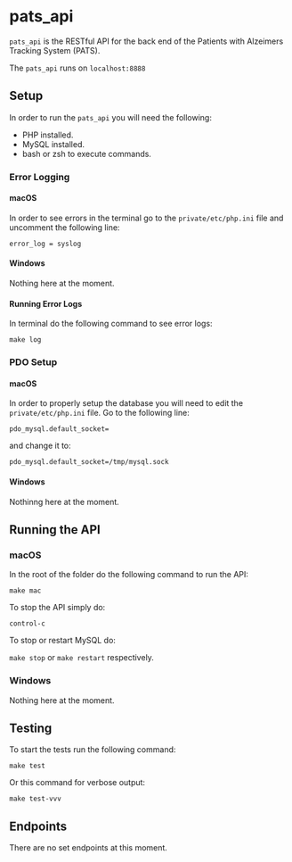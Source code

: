 # pats_api
`pats_api` is the RESTful API for the back end of the Patients with Alzeimers Tracking System (PATS).

The `pats_api` runs on `localhost:8888`

## Setup
In order to run the `pats_api` you will need the following:

- PHP installed.
- MySQL installed.
- bash or zsh to execute commands.

### Error Logging
#### macOS
In order to see errors in the terminal go to the `private/etc/php.ini` file and uncomment the following line:

`error_log = syslog`

#### Windows
Nothing here at the moment.

#### Running Error Logs
In terminal do the following command to see error logs:

`make log`

### PDO Setup
#### macOS
In order to properly setup the database you will need to edit the `private/etc/php.ini` file. Go to the following line:

`pdo_mysql.default_socket=` 

and change it to: 

`pdo_mysql.default_socket=/tmp/mysql.sock`

#### Windows
Nothinng here at the moment.

## Running the API
### macOS
In the root of the folder do the following command to run the API: 

`make mac`

To stop the API simply do: 

`control-c`

To stop or restart MySQL do: 

`make stop` or `make restart` respectively.

### Windows
Nothing here at the moment.

## Testing
To start the tests run the following command:

`make test`

Or this command for verbose output:

`make test-vvv`

## Endpoints
There are no set endpoints at this moment.